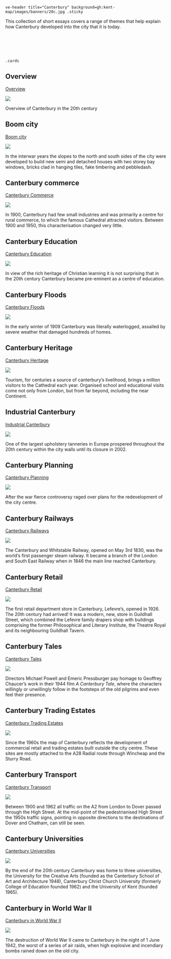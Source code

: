 `ve-header title="Canterbury" background=gh:kent-map/images/banners/20c.jpg .sticky`

This collection of short essays covers a range of themes that help explain how Canterbury developed into the city that it is today.

# &nbsp; 
`.cards`

## Overview

[Overview](/canterbury/20c-canterbury-overview)

![](https://iiif.juncture-digital.org/thumbnail?url=https://upload.wikimedia.org/wikipedia/commons/1/1f/Westgate_Gardens%2C_Canterbury%2C_Kent.jpg)

Overview of Canterbury in the 20th century

## Boom city

[Boom city](/canterbury/20c-canterbury-boom-city)

![](https://iiif.juncture-digital.org/thumbnail?url=https://raw.githubusercontent.com/kent-map/images/main/canterbury/Abandoned_Burtons.jpg)

In the interwar years the slopes to the north and south sides of the city were developed to build new semi and detached houses with two storey bay windows, bricks clad in hanging tiles, fake timbering and pebbledash. 

## Canterbury commerce

[Canterbury Commerce](/canterbury/20c-canterbury-commerce)

![](https://iiif.juncture-digital.org/thumbnail?url=https://stor.artstor.org/stor/5129a00d-b3c8-46f1-b40c-fe241d7d0479)

In 1900, Canterbury had few small industries and was primarily a centre for rural commerce, to which the famous Cathedral attracted visitors. Between 1900 and 1950, this characterisation changed very little.

## Canterbury Education

[Canterbury Education](/canterbury/20c-canterbury-education)

![](https://iiif.juncture-digital.org/thumbnail?url=https://raw.githubusercontent.com/kent-map/kent-map/images/blob/main/canterbury/Postcard_of_Kent_College_1930s.jpg)

In view of the rich heritage of Christian learning it is not surprising that in the 20th century Canterbury became pre-eminent as a centre of education.

## Canterbury Floods

[Canterbury Floods](/canterbury/20c-canterbury-overview)

![](https://iiif.juncture-digital.org/thumbnail?url=https://raw.githubusercontent.com/kent-map/kent/main/canterbury/images/xxx.JPG)

In the early winter of 1909 Canterbury was literally waterlogged, assailed by severe weather that damaged hundreds of homes.

## Canterbury Heritage

[Canterbury Heritage](/canterbury/20c-canterbury-heritage)

![](https://iiif.juncture-digital.org/thumbnail?url=https://upload.wikimedia.org/wikipedia/commons/7/75/Canterbury_Cathedral_08.JPG)

Tourism, for centuries a source of canterbury’s livelihood, brings a million visitors to the Cathedral each year. Organised school and educational visits come not only from London, but from far beyond, including the near Continent. 

## Industrial Canterbury

[Industrial Canterbury](/canterbury/20c-canterbury-industry)

![](https://iiif.juncture-digital.org/thumbnail?url=https://raw.githubusercontent.com/kent-map/kent/main/canterbury/images/xxx.JPG)

One of the largest upholstery tanneries in Europe prospered throughout the 20th century within the city walls until its closure in 2002. 

## Canterbury Planning

[Canterbury Planning](/canterbury/20c-canterbury-planning)

![](https://iiif.juncture-digital.org/thumbnail?url=https://stor.artstor.org/stor/de8f1c7f-cf4d-46ce-bf61-6513e8cd047a)

After the war fierce controversy raged over plans for the redevelopment of the city centre.

## Canterbury Railways

[Canterbury Railways](/canterbury/20c-canterbury-railways)

![](https://iiif.juncture-digital.org/thumbnail?url=https://upload.wikimedia.org/wikipedia/commons/5/5b/Canterbury_West_Station_-_geograph.org.uk_-_5033042.jpg)

The Canterbury and Whitstable Railway, opened on May 3rd 1830, was the world’s first passenger steam railway. It became a branch of the London and South East Railway when in 1846 the main line reached Canterbury.

## Canterbury Retail

[Canterbury Retail](/canterbury/20c-canterbury-retail-store/)

![](https://iiif.juncture-digital.org/thumbnail?url=https://stor.artstor.org/stor/a88a700f-df99-46c1-ba05-e5809a9d9e77)

The first retail department store in Canterbury, Lefevre’s, opened in 1926. The 20th century had arrived! It was a modern, new, store in Guildhall Street, which combined the Lefevre family drapers shop with buildings comprising the former Philosophical and Literary Institute, the Theatre Royal and its neighbouring Guildhall Tavern.

## Canterbury Tales

[Canterbury Tales](/canterbury/20c-canterbury-tales-film)

![](https://iiif.juncture-digital.org/thumbnail?url=https://upload.wikimedia.org/wikipedia/commons/7/7c/ChaucerPortraitEllesmereMs.jpg)

Directors Michael Powell and Emeric Pressburger pay homage to Geoffrey Chaucer’s work in their 1944 film _A Canterbury Tale_, where the characters willingly or unwillingly follow in the footsteps of the old pilgrims and even feel their presence. 

## Canterbury Trading Estates

[Canterbury Trading Estates](/canterbury/20c-canterbury-trading)

![](https://iiif.juncture-digital.org/thumbnail?url=https://stor.artstor.org/stor/5dd13fa2-03ce-46d5-bd42-34901758643d)

Since the 1960s the map of Canterbury reflects the development of commercial retail and trading estates built outside the city centre. These sites are mostly attached to the A28 Radial route through 
Wincheap and the Sturry Road.

## Canterbury Transport

[Canterbury Transport](/canterbury/20c-canterbury-transport)

![](https://iiif.juncture-digital.org/thumbnail?url=https://stor.artstor.org/stor/777a2135-2830-4e77-8eb7-e763486ccb39)

Between 1900 and 1962 all traffic on the A2 from London to Dover passed through the High Street. At the mid-point of the pedestrianised High Street the 1950s traffic signs, pointing in opposite directions to the destinations of Dover and Chatham, can still be seen. 

## Canterbury Universities

[Canterbury Universities](/canterbury/20c-canterbury-universities)

![](https://iiif.juncture-digital.org/thumbnail?url=https://stor.artstor.org/stor/6680eb0e-67fe-4e0a-bd39-f2ab91fdaa61)

By the end of the 20th century Canterbury was home to three universities, the University for the Creative Arts (founded as the Canterbury School of Art and Architecture 1948), 
Canterbury Christ Church University (formerly College of Education founded 1962) and the University of Kent (founded 1965).

## Canterbury in World War II

[Canterbury in World War II](/canterbury/20c-canterbury-ww2)

![](https://iiif.juncture-digital.org/thumbnail?url=https://upload.wikimedia.org/wikipedia/commons/2/2d/Bomb_damage_Canterbury_1940.jpg)

The destruction of World War II came to Canterbury in the night of 1 June 1942, the worst of a series of air raids, when high explosive and incendiary bombs rained down on the old city.
